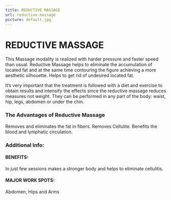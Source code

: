 ```yaml
---
title: REDUCTIVE MASSAGE
url: reductive-massage
picture: default.jpg
---
```


# REDUCTIVE MASSAGE

This Massage modality is realized with harder pressure and faster speed than usual.
Reductive Massage helps to eliminate the accumulation of located fat and at the same time contouring the figure achieving a more aesthetic silhouette. Helps to get rid of undesired located fat.

It’s very important that the treatment is followed with a diet and exercise to obtain results and intensify the effects since the reductive massage reduces measures not weight. They can be performed in any part of the body: waist, hip, legs, abdomen or under the chin.

### The Advantages of Reductive Massage
Removes and eliminates the fat in fibers.
Removes Cellulite.
Benefits the blood and lymphatic circulation.

### Additional Info:

#### BENEFITS:
In just few sessions makes a stronger body and helps to eliminate cellulitis.

#### MAJOR WORK SPOTS:
Abdomen, Hips and Arms
